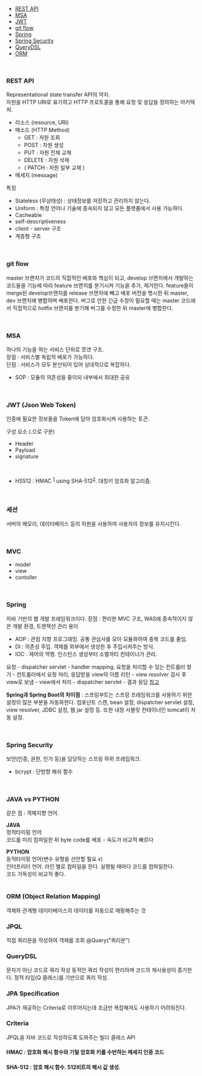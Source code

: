 - [REST API](#rest-api)
- [MSA](#msa)
- [JWT](#jwt-json-web-token)
- [git flow](#git-flow)
- [Spring](#spring)
- [Spring Security](#spring-security)
- [QueryDSL](#querydsl)
- [ORM](#orm-object-relation-mapping)

<br>

### REST API

Representational state transfer API의 약자. <br>
자원을 HTTP URI로 표기하고 HTTP 프로토콜을 통해 요청 및 응답을 정의하는 아키텍처. <br>

- 리소스 (resource, URI)
- 메소드 (HTTP Method)
  - GET : 자원 조회
  - POST : 자원 생성
  - PUT : 자원 전체 교체
  - DELETE : 자원 삭제
  - ( PATCH : 자원 일부 교체 )
- 메세지 (message)

특징

- Stateless (무상태성) : 상태정보를 저장하고 관리하지 않는다.
- Uniform : 특정 언어나 기술에 종속되지 않고 모든 플랫폼에서 사용 가능하다.
- Cacheable
- self-descriptiveness
- client - server 구조
- 계층형 구조

<br>

### git flow

master 브랜치가 코드의 직접적인 배포와 핵심이 되고, develop 브랜치에서 개발하는 코드들을 기능에 따라 feature 브랜치를 분기시켜 기능을 추가, 제거한다.
feature들이 merge된 develop브랜치를 release 브랜치에 빼고 배포 버전을 명시한 뒤 master, dev 브랜치에 병합하며 배포한다.
버그로 안한 긴급 수정이 필요할 때는 master 코드에서 직접적으로 hotfix 브랜치를 분기해 버그를 수정한 뒤 master에 병합한다.

<br>

### MSA

하나의 기능을 하는 서비스 단위로 쪼갠 구조. <br>
장점 : 서비스별 독립적 배포가 가능하다.<br>
단점 : 서비스가 모두 분산되어 있어 상대적으로 복잡하다.

- SOP : 모듈의 의존성을 줄이되 내부에서 최대한 공유

<br>

### JWT (Json Web Token)

인증에 필요한 정보들을 Token에 담아 암호화시켜 사용하는 토큰.

구성 요소 (.으로 구분)

- Header
- Payload
- signature

<br>

- HS512 : HMAC <sup>[1](#hmac--암호화-해시-함수와-기밀-암호화-키를-수반하는-메세지-인증-코드)</sup> using SHA-512<sup>[2](#sha-512--암호-해시-함수-512비트의-해시-값-생성)</sup>. 대칭키 암호화 알고리즘.

<br>

### 세션

서버의 메모리, 데이터베이스 등의 자원을 사용하여 사용자의 정보를 유지시킨다.

<br>

### MVC

- model
- view
- contoller

<br>

### Spring

자바 기반의 웹 개발 프레임워크이다.
장점 : 편리한 MVC 구조, WAS에 종속적이지 않은 개발 환경, 트랜잭션 관리 용이

- AOP : 관점 지향 프로그래밍. 공통 관심사를 모아 모듈화하여 중복 코드를 줄임.
- DI : 의존성 주입. 객체를 외부에서 생성한 후 주입시켜주는 방식.
- IOC : 제어의 역행. 인스턴스 생성부터 소멸까티 컨테이너가 관리.

요청 - dispatcher servlet - handler mapping. 요청을 처리할 수 있는 컨트롤러 찾기 - 컨트롤러에서 요청 처리, 응답받을 view의 이름 리턴 - view resolver 검사 후 view로 보냄 - view에서 처리 - dispatcher servlet - 결과 응답
[참고](https://blackaaron.tistory.com/3)

**Spring과 Spring Boot의 차이점** : 스프링부트는 스프링 프레임워크를 사용하기 위한 설정의 많은 부분을 자동화한다. 컴포넌트 스캔, bean 설정, dispatcher servlet 설정, view resolver, JDBC 설정, 웹 jar 설정 등. 또한 내장 서블릿 컨테이너인 tomcat이 자동 설정.

<br>

### Spring Security

보안(인증, 권한, 인가 등)을 담당하는 스프링 하위 프레임워크.

- bcrypt : 단방향 해쉬 함수

<br>

### JAVA vs PYTHON

같은 점 : 객체지향 언어.

**JAVA** <br>
정적타이핑 언어 <br>
코드를 미리 컴파일한 뒤 byte code를 배포 - 속도가 비교적 빠르다
<br>

**PYTHON** <br>
동적타이핑 언어(변수 유형을 선언할 필요 x) <br>
인터프리터 언어. 라인 별로 컴파일을 한다. 실행될 때마다 코드를 컴파일한다. <br>
코드 가독성이 비교적 좋다.
<br><br>

### ORM (Object Relation Mapping)

객체와 관계형 데이터베이스의 데이터를 자동으로 매핑해주는 것

### JPQL

직접 쿼리문을 작성하여 객체를 조회
@Query("쿼리문")

### QueryDSL

문자가 아닌 코드로 쿼리 작성
동적인 쿼리 작성이 편리하며 코드의 재사용성이 증가한다.
정적 타입(Q 클래스)를 기반으로 쿼리 작성.

### JPA Specification

JPA가 제공하는 Criteria로 이루어지는데 조금만 복잡해져도 사용하기 어려워진다.

### Criteria

JPQL을 자바 코드로 작성하도록 도와주는 빌더 클래스 API

#### HMAC : 암호화 해시 함수와 기밀 암호화 키를 수반하는 메세지 인증 코드

#### SHA-512 : 암호 해시 함수. 512비트의 해시 값 생성.
